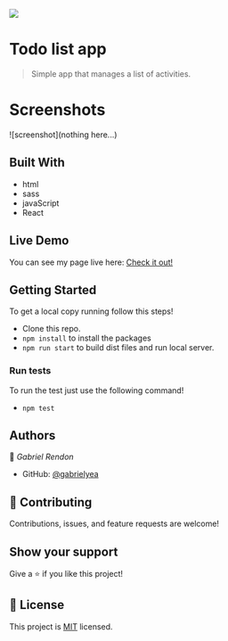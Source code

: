 ![](https://img.shields.io/badge/Microverse-blueviolet)

# Todo list app
> Simple app that manages a list of activities.

# Screenshots
![screenshot](nothing here...)

## Built With
- html
- sass
- javaScript
- React

## Live Demo
You can see my page live here: 
[Check it out!](https://gabrielyea.github.io/react-todo-app/)


## Getting Started
To get a local copy running follow this steps!
- Clone this repo.
- `npm install` to install the packages
- `npm run start` to build dist files and run local server.

### Run tests
To run the test just use the following command!
- `npm test`

<!--To get a local copy up and running follow these simple example steps.

### Prerequisites

### Setup

### Install

### Usage

### Deployment-->


## Authors

👤 *Gabriel Rendon*

- GitHub: [@gabrielyea](https://github.com/gabrielyea)


## 🤝 Contributing

Contributions, issues, and feature requests are welcome!

<!--Feel free to check the [issues page](../../issues/).-->

## Show your support

Give a ⭐️ if you like this project!

<!--## Acknowledgments-->


## 📝 License

This project is [MIT](./MIT.md) licensed.

